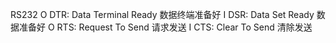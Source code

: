 RS232
O    DTR: Data Terminal Ready	 数据终端准备好
I      DSR: Data Set Ready    数据准备好
O     RTS: Request To Send  请求发送
I       CTS: Clear To Send  清除发送